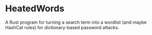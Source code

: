 # HeatedWords
A Rust program for turning a search term into a wordlist (and maybe HashCat rules) for dictionary-based password attacks.
